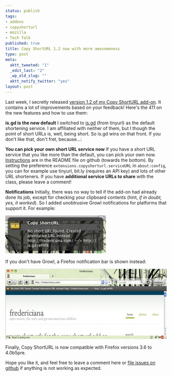 ```yaml
--- 
status: publish
tags: 
- addons
- copyshorturl
- mozilla
- Tech Talk
published: true
title: Copy ShortURL 1.2 now with more awesomeness
type: post
meta: 
  aktt_tweeted: "1"
  _edit_last: "2"
  _wp_old_slug: ""
  aktt_notify_twitter: "yes"
layout: post
---
```

Last week, I secretly released <a href="https://addons.mozilla.org/en-US/firefox/addon/197224/">version 1.2 of my Copy ShortURL add-on</a>. It contains a lot of improvements based on your feedback! Here's the 411 on the new features and how to use them:

<strong>is.gd is the new default</strong>
I switched to <a href="http://is.gd">is.gd</a> (from tinyurl) as the default shortening service. I am affiliated with neither of them, but I though the point of short URLs is, well, being short. So is.gd wins on that front. If you don't like that, don't fret, because...:

<strong>You can pick your own short URL service now</strong>
If you have a short URL service that you like more than the default, you can pick your own now. <a href="http://github.com/fwenzel/copy-shorturl/blob/master/README.md">Instructions</a> are in the README file on github (towards the bottom). By setting the preference <code>extensions.copyshorturl.serviceURL</code> in <code>about:config</code>, you can for example use tinyurl, bit.ly (requires an API key) and lots of other URL shorteners. If you have <strong>additional service URLs to share</strong> with the class, please leave a comment!

<strong>Notifications</strong>
Initially, there was no way to tell if the add-on had already done its job, except for checking your clipboard contents (hint, <em>if in doubt, yes, it worked</em>). So I added unobtrusive Growl notifications for platforms that support it. For example:

<img src="/media/wp/2010/09/copyshorturl-growl.jpg" alt="" title="Copy ShortURL Growl Notification" width="314" height="118" class="aligncenter size-full wp-image-2942" />

If you don't have Growl, a Firefox notification bar is shown instead:

<img src="/media/wp/2010/09/copyshorturl-nogrowl-575x219.jpg" alt="" title="Copy ShortURL NoGrowl notification" width="575" height="219" class="aligncenter size-large wp-image-2945" />

Finally, Copy ShortURL is now compatible with Firefox versions 3.6 to 4.0b5pre.

Hope you like it, and feel free to leave a comment here or <a href="http://github.com/fwenzel/copy-shorturl/issues">file issues on github</a> if anything is not working as expected.
